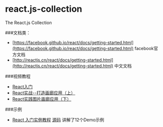 # react.js-collection
The React.js Collection

###文档类：
*  [https://facebook.github.io/react/docs/getting-started.html](https://facebook.github.io/react/docs/getting-started.html)  facebook官方文档
*  [http://reactjs.cn/react/docs/getting-started.html](http://reactjs.cn/react/docs/getting-started.html) 中文文档

###视频教程
* [React入门](http://www.imooc.com/learn/504) 
* [React实战--打造画廊应用（上）](http://www.imooc.com/learn/507)
* [React实践图片画廊应用（下）](http://www.imooc.com/learn/652)

###示例
* [React 入门实例教程](http://www.ruanyifeng.com/blog/2015/03/react.html) [源码](https://github.com/ruanyf/react-demos) 讲解了12个Demo示例



